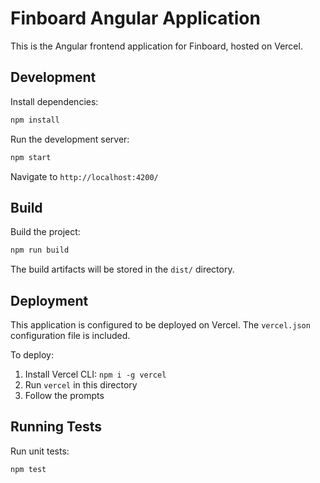# Finboard Angular Application

This is the Angular frontend application for Finboard, hosted on Vercel.

## Development

Install dependencies:
```bash
npm install
```

Run the development server:
```bash
npm start
```

Navigate to `http://localhost:4200/`

## Build

Build the project:
```bash
npm run build
```

The build artifacts will be stored in the `dist/` directory.

## Deployment

This application is configured to be deployed on Vercel. The `vercel.json` configuration file is included.

To deploy:
1. Install Vercel CLI: `npm i -g vercel`
2. Run `vercel` in this directory
3. Follow the prompts

## Running Tests

Run unit tests:
```bash
npm test
```

